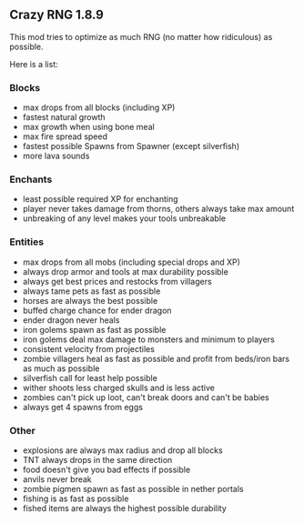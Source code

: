 ## Crazy RNG 1.8.9

This mod tries to optimize as much RNG (no matter how ridiculous) as possible.

Here is a list:

### Blocks

- max drops from all blocks (including XP)
- fastest natural growth
- max growth when using bone meal
- max fire spread speed
- fastest possible Spawns from Spawner (except silverfish)
- more lava sounds

### Enchants

- least possible required XP for enchanting
- player never takes damage from thorns, others always take max amount
- unbreaking of any level makes your tools unbreakable

### Entities

- max drops from all mobs (including special drops and XP)
- always drop armor and tools at max durability possible
- always get best prices and restocks from villagers
- always tame pets as fast as possible
- horses are always the best possible
- buffed charge chance for ender dragon
- ender dragon never heals
- iron golems spawn as fast as possible
- iron golems deal max damage to monsters and minimum to players
- consistent velocity from projectiles
- zombie villagers heal as fast as possible and profit from beds/iron bars as much as possible
- silverfish call for least help possible
- wither shoots less charged skulls and is less active
- zombies can't pick up loot, can't break doors and can't be babies
- always get 4 spawns from eggs

### Other

- explosions are always max radius and drop all blocks
- TNT always drops in the same direction
- food doesn't give you bad effects if possible
- anvils never break
- zombie pigmen spawn as fast as possible in nether portals
- fishing is as fast as possible
- fished items are always the highest possible durability
